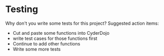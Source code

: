 # Testing


Why don't you write some tests for this project? 
Suggested action items:   
 - Cut and paste some functions into CyderDojo
 - write test cases for those functions first 
 - Continue to add other functions
 - Write some more tests
 
 
 

